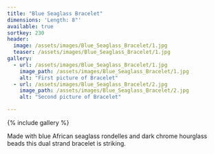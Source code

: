 ```yaml
---
title: "Blue Seaglass Bracelet"
dimensions: 'Length: 8"'
available: true
sortkey: 230
header:
  image: /assets/images/Blue_Seaglass_Bracelet/1.jpg
  teaser: /assets/images/Blue_Seaglass_Bracelet/1.jpg
gallery:
  - url: /assets/images/Blue_Seaglass_Bracelet/1.jpg
    image_path: /assets/images/Blue_Seaglass_Bracelet/1.jpg
    alt: "First picture of Bracelet"
  - url: /assets/images/Blue_Seaglass_Bracelet/2.jpg
    image_path: /assets/images/Blue_Seaglass_Bracelet/2.jpg
    alt: "Second picture of Bracelet"

---
```



{% include gallery %}

Made with blue African seaglass rondelles and  dark chrome hourglass beads this dual strand bracelet is striking.